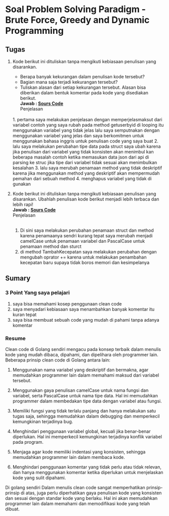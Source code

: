 # Soal Problem Solving Paradigm - Brute Force, Greedy and Dynamic Programming

## Tugas

 1. Kode berikut ini dituliskan tanpa mengikuti kebiasaan penulisan yang disarankan.
    - Berapa banyak kekurangan dalam penulisan kode tersebut?
    - Bagian mana saja terjadi kekurangan tersebut?
    - Tuliskan alasan dari setiap kekurangan tersebut. Alasan bisa diberikan dalam bentuk komentar pada kode yang disediakan berikut.
      <br>********************************Jawab :  [Sours Code](tugas/../Section13_CleanCode/tugas/userservice.go)********************************   
    Penjelasan  
    <br>
    1. pertama saya melakukan penjelasan dengan memperjelasmaksut dari variabel contoh yang saya rubah pada method getuserbyid di looping itu menggunakan variabel yang tidak jelas lalu saya semputnakan dengan menggunakan variabel yang jelas dan saya berkomitmen untuk menggunakan bahasa inggris untuk penulisan code yang saya buat
    2. lalu saya melakukan perubahan tipe data pada struct saya ubah karena jika penulisan dari variabel yang tidak konsisten akan menimbul kan beberapa masalah contoh ketika memasukan data json dari api di parsing ke struc jika tipe dari variabel tidak sesuai akan menimbulkan kesalahan
    3. lalu saya merubah penamaan method yang tidak deskriptif karena jika menggunakan method yang deskriptif akan mempermudah pemahan dari sebuah method
    4. menghapus variabel yang tidak di gunakan

2. Kode berikut ini dituliskan tanpa mengikuti kebiasaan penulisan yang disarankan. Ubahlah penulisan kode berikut menjadi lebih terbaca dan lebih rapi!
   <br>********************************Jawab :  [Sours Code](tugas/../Section13_CleanCode/tugas/kendaraa.go)********************************   
   Penjelasan  
   <br>
   1. Di sini saya melakukan perubahan penamaan struct dan method karena penamaanya sendri kurang tepat saya merubah menjadi camelCase untuk penamaan variabel dan PascalCase untuk penamaan method dan sturct
   2. di method TambahKecepatan saya melakukan perubahan dengan mengubah oprator += karena untuk melakukan penambahan kecepatan baru supaya tidak boros memori dan kesimpelanya
  
## Sumary
### 3 Point Yang saya pelajari
1. saya bisa memahami kosep penggunaan clean code 
2. saya menyadari kebiasaan saya menambahkan banyak komentar itu kuran tepat
3. saya bisa membuat sebuah code yang mudah di pahami tanpa adanya komentar
   
### Resume
Clean code di Golang sendiri mengacu pada konsep  terbaik dalam menulis kode yang mudah dibaca, dipahami, dan dipelihara oleh programmer lain. Beberapa prinsip clean code di Golang antara lain:

1. Menggunakan nama variabel yang deskriptif dan bermakna, agar memudahkan programmer lain dalam memahami maksud dari variabel tersebut.

2. Menggunakan gaya penulisan camelCase untuk nama fungsi dan variabel, serta PascalCase untuk nama tipe data. Hal ini memudahkan programmer dalam membedakan tipe data dengan variabel atau fungsi.

3. Memiliki fungsi yang tidak terlalu panjang dan hanya melakukan satu tugas saja, sehingga memudahkan dalam debugging dan memperkecil kemungkinan terjadinya bug.

4. Menghindari penggunaan variabel global, kecuali jika benar-benar diperlukan. Hal ini memperkecil kemungkinan terjadinya konflik variabel pada program.

5. Menjaga agar kode memiliki indentasi yang konsisten, sehingga memudahkan programmer lain dalam membaca kode.

6. Menghindari penggunaan komentar yang tidak perlu atau tidak relevan, dan hanya menggunakan komentar ketika diperlukan untuk menjelaskan kode yang sulit dipahami.

Di golang sendiri Dalam menulis clean code sangat memperhatikan prinsip-prinsip di atas, juga perlu diperhatikan gaya penulisan kode yang konsisten dan sesuai dengan standar kode yang berlaku. Hal ini akan memudahkan programmer lain dalam memahami dan memodifikasi kode yang telah dibuat.